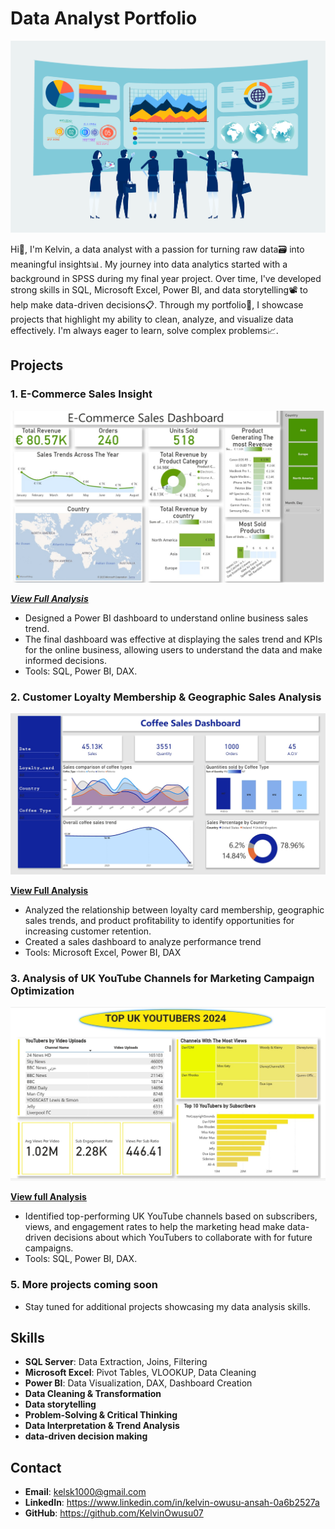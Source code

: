 # Data Analyst Portfolio

![image alt](https://github.com/KelvinOwusu07/Data-Analyst-Portfolio/blob/d9eb71bb3ebcf230b54a1a58a02b0356ab583f63/Data%20Analysis.png)

Hi👋, I'm Kelvin, a data analyst with a passion for turning raw data🗃 into meaningful insights📊. My journey into data analytics started with a background in SPSS during my final year project. Over time, I've developed strong skills in SQL, Microsoft Excel, Power BI, and data storytelling📽 to help make data-driven decisions📋. Through my portfolio📑, I showcase projects that highlight my ability to clean, analyze, and visualize data effectively. I'm always eager to learn, solve complex problems📈.

## Projects

### 1. E-Commerce Sales Insight

![image alt](https://github.com/KelvinOwusu07/Data-Analyst-Portfolio/blob/7c26f9bfc084ff93dd89bf220c12e64fbffcd357/Screenshot_20250510_135144_Samsung%20Internet.jpg)

  ***[View Full Analysis](Online_shop_sales/README.md)***
 
   -	Designed a Power BI dashboard to understand online business sales trend.
   -	The final dashboard was effective at displaying the sales trend and KPIs for the online business, allowing users to understand the data and make informed decisions. 
   - Tools: SQL, Power BI, DAX.  


### 2. Customer Loyalty Membership & Geographic Sales Analysis

![image alt](https://github.com/KelvinOwusu07/Data-Analyst-Portfolio/blob/acf764aa4b752ba6f781fbc55e6e39f5e95f8aff/Screenshot_20250510_140321_Samsung%20Internet.jpg)

**[View Full Analysis](Coffee_shop_sales_analysis/README.md)** 
   
   - Analyzed the relationship between loyalty card membership, geographic sales trends, and product profitability to identify opportunities for increasing customer retention.
   - Created a sales dashboard to analyze performance trend
   - Tools: Microsoft Excel, Power BI, DAX



### 3. Analysis of UK YouTube Channels for Marketing Campaign Optimization

![image alt](https://github.com/KelvinOwusu07/Data-Analyst-Portfolio/blob/cf6a19856fd33d7217cbb824556ff1ae4b37ddbf/Screenshot_20250510_141011_Samsung%20Internet.jpg)

**[View full Analysis](UK-YouTube-Channels-Analysis/README.md)**
   
   - Identified top-performing UK YouTube channels based on subscribers, views, and engagement rates to help the marketing head make data-driven decisions about which YouTubers to collaborate with for future campaigns.
   - Tools: SQL, Power BI, DAX.  


### 5. **More projects coming soon** 
 
   - Stay tuned for additional projects showcasing my data analysis skills.
     

## Skills
- **SQL Server**: Data Extraction, Joins, Filtering 
- **Microsoft Excel**: Pivot Tables, VLOOKUP, Data Cleaning
- **Power BI**: Data Visualization, DAX, Dashboard Creation
- **Data Cleaning & Transformation**
- **Data storytelling**
- **Problem-Solving & Critical Thinking**
- **Data Interpretation & Trend Analysis**
- **data-driven decision making**
  
## Contact
- **Email**: kelsk1000@gmail.com  
- **LinkedIn**: https://www.linkedin.com/in/kelvin-owusu-ansah-0a6b2527a  
- **GitHub**: https://github.com/KelvinOwusu07  


